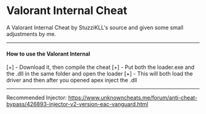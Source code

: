 # Valorant Internal Cheat

A Valorant Internal Cheat by StuzziKLL's source and given some small adjustments by me.

***

#### How to use the Valorant Internal

[+] - Download it, then compile the cheat
[+] - Put both the loader.exe and the .dll in the same folder and open the loader
[+] - This will both load the driver and then after you opened apex inject the .dll

***

Recommended Injector: https://www.unknowncheats.me/forum/anti-cheat-bypass/426893-injector-v2-version-eac-vanguard.html


